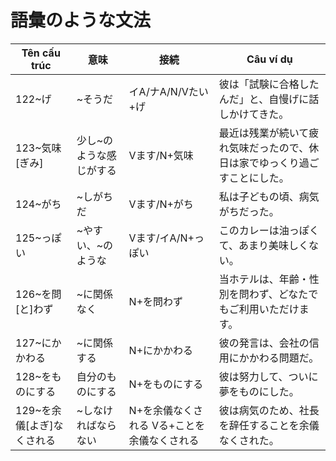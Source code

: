 # 語彙のような文法

| Tên cấu trúc | 意味 | 接続 | Câu ví dụ |
|---|---|---|---|
| 122~げ | ~そうだ | イA/ナA/N/Vたい+げ | 彼は「試験に合格したんだ」と、自慢げに話しかけてきた。 |
| 123~気味[ぎみ] | 少し~のような感じがする | Vます/N+気味 | 最近は残業が続いて疲れ気味だったので、休日は家でゆっくり過ごすことにした。 |
| 124~がち | ~しがちだ | Vます/N+がち | 私は子どもの頃、病気がちだった。 |
| 125~っぽい | ~やすい、~のような | Vます/イA/N+っぽい | このカレーは油っぽくて、あまり美味しくない。 |
| 126~を問[と]わず | ~に関係なく | N+を問わず | 当ホテルは、年齢・性別を問わず、どなたでもご利用いただけます。 |
| 127~にかかわる | ~に関係する | N+にかかわる | 彼の発言は、会社の信用にかかわる問題だ。 |
| 128~をものにする | 自分のものにする | N+をものにする | 彼は努力して、ついに夢をものにした。 |
| 129~を余儀[よぎ]なくされる | ~しなければならない | N+を余儀なくされる Vる+ことを余儀なくされる | 彼は病気のため、社長を辞任することを余儀なくされた。 |

